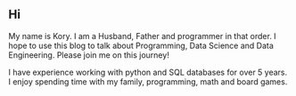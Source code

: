 <!--
.. title: About
.. slug: about
.. date: 2021-01-10 10:39:49 UTC-08:00
.. tags: 
.. category: About
.. link: 
.. description: about me
.. type: text
-->

## Hi
My name is Kory. I am a Husband, Father and programmer in that order. I hope to use this blog to talk about Programming, Data Science and Data Engineering. Please join me on this journey!

I have experience working with python and SQL databases for over 5 years. I enjoy spending time with my family, programming, math and board games.